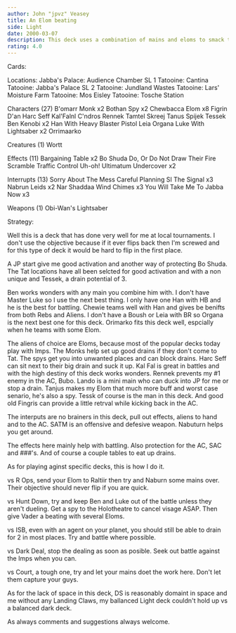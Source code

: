 ```yaml
---
author: John "jpvz" Veasey
title: An Elom beating
side: Light
date: 2000-03-07
description: This deck uses a combination of mains and eloms to smack the opponent anywhere. Also has a good drain component.
rating: 4.0
---
```

Cards: 

Locations:
Jabba's Palace: Audience Chamber SL 1
Tatooine: Cantina
Tatooine: Jabba's Palace SL 2
Tatooine: Jundland Wastes
Tatooine: Lars' Moisture Farm
Tatooine: Mos Eisley
Tatooine: Tosche Station

Characters (27)
B'omarr Monk  x2
Bothan Spy  x2
Chewbacca
Elom  x8
Figrin D'an
Harc Seff
Kal'Falnl C'ndros
Rennek
Tamtel Skreej
Tanus Spijek
Tessek
Ben Kenobi  x2
Han With Heavy Blaster Pistol
Leia Organa
Luke With Lightsaber  x2
Orrimaarko

Creatures (1)
Wortt

Effects (11)
Bargaining Table  x2
Bo Shuda
Do, Or Do Not
Draw Their Fire
Scramble
Traffic Control
Uh-oh!
Ultimatum
Undercover  x2

Interrupts (13)
Sorry About The Mess
Careful Planning SI
The Signal  x3
Nabrun Leids  x2
Nar Shaddaa Wind Chimes  x3
You Will Take Me To Jabba Now  x3

Weapons (1)
Obi-Wan's Lightsaber


Strategy: 

Well this is a deck that has done very well for me at local tournaments. I don't use the objective because if it ever flips back then I'm screwed and for this type of deck it would be hard to flip in the first place.

A JP start give me good activation and another way of protecting Bo Shuda. The Tat locations have all been selcted for good activation and with a non unique and Tessek, a drain potential of 3.

Ben works wonders with any main you combine him with. I don't have Master Luke so I use the next best thing. I only have one Han with HB and he is the best for battling. Chewie teams well with Han and gives be benifts from both Rebs and Aliens. I don't have a Boush or Leia with BR so Organa is the next best one for this deck. Orimarko fits this deck well, espcially when he teams with some Elom.

The aliens of choice are Eloms, because most of the popular decks today play with Imps. The Monks help set up good drains if they don't come to Tat.
The spys get you into unwanted places and can block drains. Harc Seff can sit next to their big drain and suck it up. Kal Fal is great in battles and with the high destiny of this deck works wonders. Rennek prevents my #1 enemy in the AC, Bubo. Lando is a mini main who can duck into JP for me or stop a drain. Tanjus makes my Elom that much more buff and worst case senario, he's also a spy. Tessk of course is the man in this deck. And good old Fingris can provide a little retrval while kicking back in the AC.

The interputs are no brainers in this deck, pull out effects, aliens to hand and to the AC. SATM is an offensive and defesive weapon. Nabuturn helps you get around.

The effects here mainly help with battling. Also protection for the AC, SAC and ###'s. And of course a couple tables to eat up drains.

As for playing aginst specific decks, this is how I do it.

vs R Ops, send your Elom to Raltiir then try and Naburn some mains over. Their objective should never flip if you are quick.

vs Hunt Down, try and keep Ben and Luke out of the battle unless they aren't dueling. Get a spy to the Holotheatre to cancel visage ASAP. Then give Vader a beating with several Eloms.

vs ISB, even with an agent on your planet, you should still be able to drain for 2 in most places. Try and battle where possible.

vs Dark Deal, stop the dealing as soon as posible. Seek out battle against the Imps when you can.

vs Court, a tough one, try and let your mains doet the work here. Don't let them capture your guys.

As for the lack of space in this deck, DS is reasonably domaint in space and me without any Landing Claws, my ballanced Light deck couldn't hold up vs a balanced dark deck.

As always comments and suggestions always welcome. 